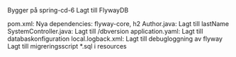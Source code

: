 Bygger på spring-cd-6
Lagt till FlywayDB

pom.xml: Nya dependencies: flyway-core, h2
Author.java: Lagt till lastName
SystemController.java: Lagt till /dbversion
application.yaml: Lagt till databaskonfiguration
local.logback.xml: Lagt till debugloggning av flyway
Lagt till migreringsscript *.sql i resources